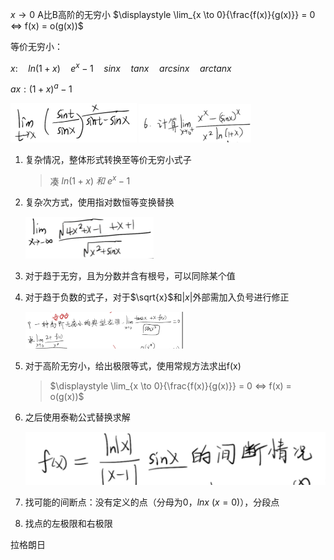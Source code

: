 



$x \to 0$  A比B高阶的无穷小  $\displaystyle \lim_{x \to 0}{\frac{f(x)}{g(x)}} = 0 <=> f(x) = o(g(x))$



等价无穷小：

$x: \quad ln(1+x) \quad e^x-1 \quad sinx \quad tanx \quad arcsinx \quad arctanx$

$ax: (1+x)^a - 1$



   <img src="../.pics/image-20231122174607925.png" alt="image-20231122174607925" style="zoom:25%;" />

   <img src="../.pics/image-20231122174427427.png" alt="image-20231122174427427" style="zoom:25%;" />

1. 复杂情况，整体形式转换至等价无穷小式子

   >  凑 $ln(1+x) \ 和 \ e^x-1$

2. 复杂次方式，使用指对数恒等变换替换



   <img src="../.pics/image-20231122174254834.png" alt="image-20231122174254834" style="zoom:25%;" />

1. 对于趋于无穷，且为分数并含有根号，可以同除某个值
2. 对于趋于负数的式子，对于$\sqrt{x}$和$|x|$外部需加入负号进行修正



   <img src="../.pics/image-20231122185514286.png" alt="image-20231122185514286" style="zoom: 25%;" />

1. 对于高阶无穷小，给出极限等式，使用常规方法求出f(x)

   >    $\displaystyle \lim_{x \to 0}{\frac{f(x)}{g(x)}} = 0 <=> f(x) = o(g(x))$

2. 之后使用泰勒公式替换求解



   <img src="../.pics/image-20231122221559986.png" alt="image-20231122221559986" style="zoom:50%;" />

1. 找可能的间断点：没有定义的点（分母为0，$lnx \ (x=0)$），分段点
2. 找点的左极限和右极限









拉格朗日
